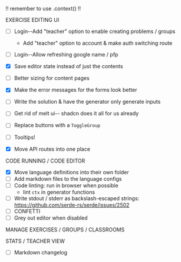 !! remember to use .context() !!

EXERCISE EDITING UI

-   [ ] Login--Add "teacher" option to enable creating problems / groups
    -    Add "teacher" option to account & make auth switching route
-   [ ] Login--Allow refreshing google name / pfp

-   [x] Save editor state instead of just the contents
-   [ ] Better sizing for content pages
-   [x] Make the error messages for the forms look better
-   [ ] Write the solution & have the generator only generate inputs
-   [ ] Get rid of melt ui-- shadcn does it all for us already
-   [ ] Replace buttons with a `ToggleGroup`
-   [ ] Tooltips!

-   [x] Move API routes into one place

CODE RUNNING / CODE EDITOR

-   [x] Move language definitions into their own folder
-   [ ] Add markdown files to the language configs
-   [ ] Code linting: run in browser when possible
    -   lint `ctx` in generator functions
-   [ ] Write stdout / stderr as backslash-escaped strings: https://github.com/serde-rs/serde/issues/2502
-   [ ] CONFETTI
-   [ ] Grey out editor when disabled

MANAGE EXERCISES / GROUPS / CLASSROOMS

STATS / TEACHER VIEW

-   [ ] Markdown changelog
